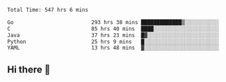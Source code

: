<!--START_SECTION:waka-->

```txt
Total Time: 547 hrs 6 mins

Go                         293 hrs 38 mins █████████████▒░░░░░░░░░░░   53.58 %
C                          85 hrs 40 mins  ████░░░░░░░░░░░░░░░░░░░░░   15.63 %
Java                       37 hrs 23 mins  █▓░░░░░░░░░░░░░░░░░░░░░░░   06.82 %
Python                     25 hrs 9 mins   █░░░░░░░░░░░░░░░░░░░░░░░░   04.59 %
YAML                       13 hrs 48 mins  ▓░░░░░░░░░░░░░░░░░░░░░░░░   02.52 %
```

<!--END_SECTION:waka-->

## Hi there 👋

<!--
**prorok210/prorok210** is a ✨ _special_ ✨ repository because its `README.md` (this file) appears on your GitHub profile.

Here are some ideas to get you started:

- 🔭 I’m currently working on ...
- 🌱 I’m currently learning ...
- 👯 I’m looking to collaborate on ...
- 🤔 I’m looking for help with ...
- 💬 Ask me about ...
- 📫 How to reach me: ...
- 😄 Pronouns: ...
- ⚡ Fun fact: ...
-->
